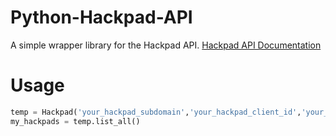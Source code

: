 Python-Hackpad-API
==================

A simple wrapper library for the Hackpad API. [Hackpad API Documentation](https://hackpad.com/Public-Hackpad-API-Draft-nGhsrCJFlP7)


Usage
==================

```python
temp = Hackpad('your_hackpad_subdomain','your_hackpad_client_id','your_hackpad_secret')
my_hackpads = temp.list_all()
````
